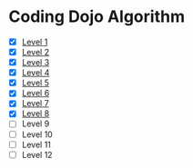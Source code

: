 # Coding Dojo Algorithm

- [x] [Level 1](level-1.md)
- [x] [Level 2](level-2.md)
- [x] [Level 3](level-3.md)
- [x] [Level 4](level-4.md)
- [x] [Level 5](level-5.md)
- [x] [Level 6](level-6.md)
- [x] [Level 7](level-7.md)
- [x] [Level 8](level-8.md)
- [ ] Level 9
- [ ] Level 10
- [ ] Level 11
- [ ] Level 12
